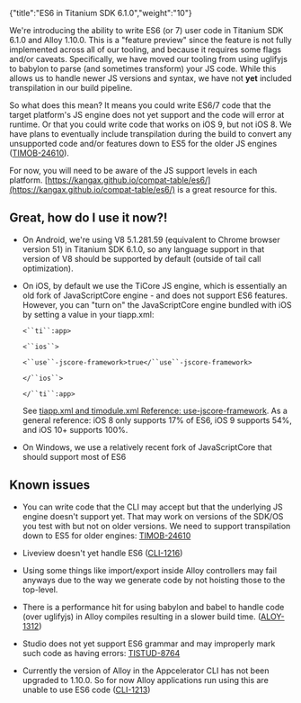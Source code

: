 {"title":"ES6 in Titanium SDK 6.1.0","weight":"10"}

We're introducing the ability to write ES6 (or 7) user code in Titanium SDK 6.1.0 and Alloy 1.10.0. This is a "feature preview" since the feature is not fully implemented across all of our tooling, and because it requires some flags and/or caveats. Specifically, we have moved our tooling from using uglifyjs to babylon to parse (and sometimes transform) your JS code. While this allows us to handle newer JS versions and syntax, we have not **yet** included transpilation in our build pipeline.

So what does this mean? It means you could write ES6/7 code that the target platform's JS engine does not yet support and the code will error at runtime. Or that you could write code that works on iOS 9, but not iOS 8. We have plans to eventually include transpilation during the build to convert any unsupported code and/or features down to ES5 for the older JS engines ([TIMOB-24610](https://jira.appcelerator.org/browse/TIMOB-24610)).

For now, you will need to be aware of the JS support levels in each platform. [https://kangax.github.io/compat-table/es6/](https://kangax.github.io/compat-table/es6/) is a great resource for this.

## Great, how do I use it now?!

* On Android, we're using V8 5.1.281.59 (equivalent to Chrome browser version 51) in Titanium SDK 6.1.0, so any language support in that version of V8 should be supported by default (outside of tail call optimization).

* On iOS, by default we use the TiCore JS engine, which is essentially an old fork of JavaScriptCore engine - and does not support ES6 features. However, you can "turn on" the JavaScriptCore engine bundled with iOS by setting a value in your tiapp.xml:

    `<``ti``:app>`

    `<``ios``>`

    `<``use``-jscore-framework>true</``use``-jscore-framework>`

    `</``ios``>`

    `</``ti``:app>`

    See [tiapp.xml and timodule.xml Reference: use-jscore-framework](/docs/appc/Titanium_SDK/Titanium_SDK_Guide/Appendices/tiapp.xml_and_timodule.xml_Reference/#use-jscore-framework). As a general reference: iOS 8 only supports 17% of ES6, iOS 9 supports 54%, and iOS 10+ supports 100%.

* On Windows, we use a relatively recent fork of JavaScriptCore that should support most of ES6

## Known issues

* You can write code that the CLI may accept but that the underlying JS engine doesn't support yet. That may work on versions of the SDK/OS you test with but not on older versions. We need to support transpilation down to ES5 for older engines: [TIMOB-24610](https://jira.appcelerator.org/browse/TIMOB-24610)

* Liveview doesn't yet handle ES6 ([CLI-1216](https://jira.appcelerator.org/browse/CLI-1216))

* Using some things like import/export inside Alloy controllers may fail anyways due to the way we generate code by not hoisting those to the top-level.

* There is a performance hit for using babylon and babel to handle code (over uglifyjs) in Alloy compiles resulting in a slower build time. ([ALOY-1312](https://jira.appcelerator.org/browse/ALOY-1312))

* Studio does not yet support ES6 grammar and may improperly mark such code as having errors: [TISTUD-8764](https://jira.appcelerator.org/browse/TISTUD-8764)

* Currently the version of Alloy in the Appcelerator CLI has not been upgraded to 1.10.0. So for now Alloy applications run using this are unable to use ES6 code ([CLI-1213](https://jira.appcelerator.org/browse/CLI-1213))
